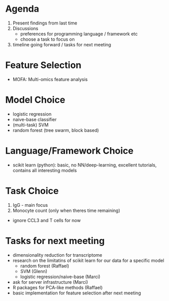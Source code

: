 # Agenda
1. Present findings from last time
2. Discussions
    - preferences for programming language / framework etc
    - choose a task to focus on
3. timeline going forward / tasks for next meeting

# Feature Selection
- MOFA: Multi-omics feature analysis

# Model Choice
- logistic regression
- naive-base classifier
- (multi-task) SVM
- random forest (tree swarm, block based)

# Language/Framework Choice
- scikit learn (python): basic, no NN/deep-learning, excellent tutorials, contains all interesting models

# Task Choice
1. IgG - main focus
2. Monocyte count (only when theres time remaining)
- ignore CCL3 and T cells for now

# Tasks for next meeting
- dimensionality reduction for transcriptome
- research on the limitatins of scikit learn for our data for a specific model
    - random forest (Raffael)
    - SVM (Glenn)
    - logistic regression/naive-base (Marci)
- ask for server infrastructure (Marci)
- R packages for PCA-like methods (Raffael)
- basic implementation for feature selection after next meeting